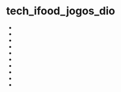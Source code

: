 # tech_ifood_jogos_dio

<ul>
  <li></li>
  <li></li>
  <li></li>
  <li></li>
  <li></li>
  <li></li>
  <li></li>
  <li></li>
  <li></li>
  <li></li>
</ul>
